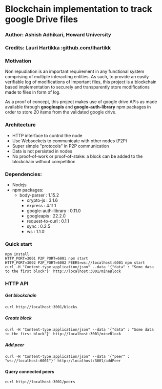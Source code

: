 # Blockchain implementation to track google Drive files

### Author: Ashish Adhikari, Howard University
### Credits: Lauri Hartikka :github.com/lhartikk
### Motivation
Non repudiation is an important requirement in any functional system comprising of multiple interacting entities. As such, to provide an easily verifiable log of modifications of important files, this project is a blockchain based implementation to securely and transparently store modifications made to files in form of log. 

As a proof of concept, this project makes use of google drive APIs as made available through **googleapis**  and **google-auth-library** npm packages in order to store 20 items from the validated google drive.

### Architecture
* HTTP interface to control the node
* Use Websockets to communicate with other nodes (P2P)
* Super simple "protocols" in P2P communication
* Data is not persisted in nodes
* No proof-of-work or proof-of-stake: a block can be added to the blockchain without competition

### Dependencies:
* Nodejs
* npm packages:
  * body-parser : 1.15.2
	* crypto-js : 3.1.6
	* express : 4.11.1
	* google-auth-library : 0.11.0
	* googleapis : 22.2.0
	* request-to-curl : 0.1.1
	* sync : 0.2.5
	* ws : 1.1.0

### Quick start

```
npm install
HTTP_PORT=3001 P2P_PORT=6001 npm start
HTTP_PORT=3002 P2P_PORT=6002 PEERS=ws://localhost:6001 npm start
curl -H "Content-type:application/json" --data '{"data" : "Some data to the first block"}' http://localhost:3001/mineBlock
```

















### HTTP API
##### Get blockchain
```
curl http://localhost:3001/blocks
```
##### Create block
```
curl -H "Content-type:application/json" --data '{"data" : "Some data to the first block"}' http://localhost:3001/mineBlock
``` 
##### Add peer
```
curl -H "Content-type:application/json" --data '{"peer" : "ws://localhost:6001"}' http://localhost:3001/addPeer
```
#### Query connected peers
```
curl http://localhost:3001/peers
```
